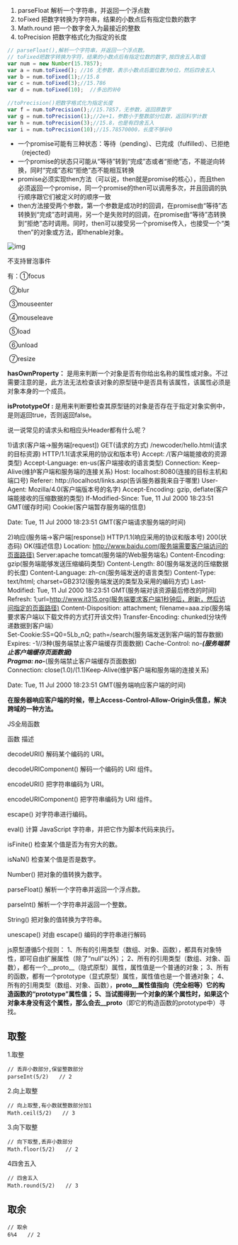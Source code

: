 1. parseFloat 解析一个字符串，并返回一个浮点数
2. toFixed 把数字转换为字符串，结果的小数点后有指定位数的数字
3. Math.round 把一个数字舍入为最接近的整数
4. toPrecision 把数字格式化为指定的长度

```js
// parseFloat(),解析一个字符串，并返回一个浮点数。
// toFixed把数字转换为字符，结果的小数点后有指定位数的数字,按四舍五入取值
var num = new Number(15.7857);
var a = num.toFixed(); //16 无参数，表示小数点后面位数为0位，然后四舍五入
var b = num.toFixed(1);//15.8
var c = num.toFixed(3);//15.786
var d = num.toFixed(10);  //多出的补0
 
//toPrecision()把数字格式化为指定长度
var f = num.toPrecision();//15.7857，无参数，返回原数字
var g = num.toPrecision(1);//2e+1，参数小于整数部分位数，返回科学计数
var h = num.toPrecision(3);//15.8，也是有四舍五入
var i = num.toPrecision(10);//15.78570000，长度不够补0
```



- 一个promise可能有三种状态：等待（pending）、已完成（fulfilled）、已拒绝（rejected）
- 一个promise的状态只可能从“等待”转到“完成”态或者“拒绝”态，不能逆向转换，同时“完成”态和“拒绝”态不能相互转换
- promise必须实现then方法（可以说，then就是promise的核心），而且then必须返回一个promise，同一个promise的then可以调用多次，并且回调的执行顺序跟它们被定义时的顺序一致
- then方法接受两个参数，第一个参数是成功时的回调，在promise由“等待”态转换到“完成”态时调用，另一个是失败时的回调，在promise由“等待”态转换到“拒绝”态时调用。同时，then可以接受另一个promise传入，也接受一个“类then”的对象或方法，即thenable对象。

![img](https://uploadfiles.nowcoder.com/images/20190903/8018242_1567479495575_D3936A1FC6EBC59323A9A311B6076ABF)



不支持冒泡事件

有：①focus

​    ②blur

​    ③mouseenter

​    ④mouseleave

​    ⑤load

​    ⑥unload

​    ⑦resize

**hasOwnProperty：** 是用来判断一个对象是否有你给出名称的属性或对象。不过需要注意的是，此方法无法检查该对象的原型链中是否具有该属性，该属性必须是对象本身的一个成员。

**isPrototypeOf :** 是用来判断要检查其原型链的对象是否存在于指定对象实例中，是则返回true，否则返回false。

说一说常见的请求头和相应头Header都有什么呢？

1)请求(客户端->服务端[request])
  GET(请求的方式) /newcoder/hello.html(请求的目标资源) HTTP/1.1(请求采用的协议和版本号)
  Accept: */*(客户端能接收的资源类型)
  Accept-Language: en-us(客户端接收的语言类型)
  Connection: Keep-Alive(维护客户端和服务端的连接关系)
  Host: localhost:8080(连接的目标主机和端口号)
  Referer: http://localhost/links.asp(告诉服务器我来自于哪里)
  User-Agent: Mozilla/4.0(客户端版本号的名字)
  Accept-Encoding: gzip, deflate(客户端能接收的压缩数据的类型)
  If-Modified-Since: Tue, 11 Jul 2000 18:23:51 GMT(缓存时间) 
  Cookie(客户端暂存服务端的信息)

  Date: Tue, 11 Jul 2000 18:23:51 GMT(客户端请求服务端的时间)



2)响应(服务端->客户端[response])
  HTTP/1.1(响应采用的协议和版本号) 200(状态码) OK(描述信息)
  Location: http://www.baidu.com(服务端需要客户端访问的页面路径) 
  Server:apache tomcat(服务端的Web服务端名)
  Content-Encoding: gzip(服务端能够发送压缩编码类型) 
  Content-Length: 80(服务端发送的压缩数据的长度) 
  Content-Language: zh-cn(服务端发送的语言类型) 
  Content-Type: text/html; charset=GB2312(服务端发送的类型及采用的编码方式)
  Last-Modified: Tue, 11 Jul 2000 18:23:51 GMT(服务端对该资源最后修改的时间)
  Refresh: 1;url=http://www.it315.org(服务端要求客户端1秒钟后，刷新，然后访问指定的页面路径)
  Content-Disposition: attachment; filename=aaa.zip(服务端要求客户端以下载文件的方式打开该文件)
  Transfer-Encoding: chunked(分块传递数据到客户端）  
  Set-Cookie:SS=Q0=5Lb_nQ; path=/search(服务端发送到客户端的暂存数据)
  Expires: -1//3种(服务端禁止客户端缓存页面数据)
  Cache-Control: no-***(服务端禁止客户端缓存页面数据)  
  Pragma: no-***(服务端禁止客户端缓存页面数据)  
  Connection: close(1.0)/(1.1)Keep-Alive(维护客户端和服务端的连接关系)  

  Date: Tue, 11 Jul 2000 18:23:51 GMT(服务端响应客户端的时间)

**在服务器响应客户端的时候，带上Access-Control-Allow-Origin头信息，解决跨域的一种方法。**

JS全局函数

函数 描述

decodeURI() 解码某个编码的 URI。

decodeURIComponent() 解码一个编码的 URI 组件。

encodeURI() 把字符串编码为 URI。

encodeURIComponent() 把字符串编码为 URI 组件。

escape() 对字符串进行编码。

eval() 计算 JavaScript 字符串，并把它作为脚本代码来执行。

isFinite() 检查某个值是否为有穷大的数。

isNaN() 检查某个值是否是数字。

Number() 把对象的值转换为数字。

parseFloat() 解析一个字符串并返回一个浮点数。

parseInt() 解析一个字符串并返回一个整数。

String() 把对象的值转换为字符串。

unescape() 对由 escape() 编码的字符串进行解码



js原型遵循5个规则： 1、所有的引用类型（数组、对象、函数），都具有对象特性，即可自由扩展属性（除了“null”以外）； 2、所有的引用类型（数组、对象、函数），都有一个__proto__（隐式原型）属性，属性值是一个普通的对象； 3、所有的函数，都有一个prototype（显式原型）属性，属性值也是一个普通对象； 4、所有的引用类型（数组、对象、函数），__proto__属性值指向（完全相等）它的构造函数的“prototype”属性值； 5、当试图得到一个对象的某个属性时，如果这个对象本身没有这个属性，那么会去__proto__（即它的构造函数的prototype中）寻找。



## 取整

1.取整

```
// 丢弃小数部分,保留整数部分
parseInt(5/2)　　// 2
```

 

2.向上取整

```
// 向上取整,有小数就整数部分加1
Math.ceil(5/2)　　// 3
```

 

3.向下取整

```
// 向下取整,丢弃小数部分
Math.floor(5/2)　　// 2
```

 

4四舍五入

```
// 四舍五入
Math.round(5/2)　　// 3
```

 

## 取余

```
// 取余
6%4　　// 2
```